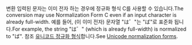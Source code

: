 <span data-ttu-id="e92c2-101">변환 입력된 문자는 이미 전자 하는 경우에 정규화 형식 C를 사용할 수 있습니다.</span><span class="sxs-lookup"><span data-stu-id="e92c2-101">The conversion may use Normalization Form C even if an input character is already full-width.</span></span> <span data-ttu-id="e92c2-102">예를 들어, (이 이미 전자) 문자열 "は゛"는 "ば"로 표준화 됩니다.</span><span class="sxs-lookup"><span data-stu-id="e92c2-102">For example, the string "は゛" (which is already full-width) is normalized to "ば".</span></span> <span data-ttu-id="e92c2-103">참조 [유니코드 정규화 형식](http://unicode.org/reports/tr15)합니다.</span><span class="sxs-lookup"><span data-stu-id="e92c2-103">See [Unicode normalization forms](http://unicode.org/reports/tr15).</span></span>